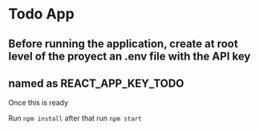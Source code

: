# Todo App

## Before running the application, create at root level of the proyect an .env file with the API key
## named as REACT_APP_KEY_TODO

Once this is ready

Run `npm install` after that run `npm start`